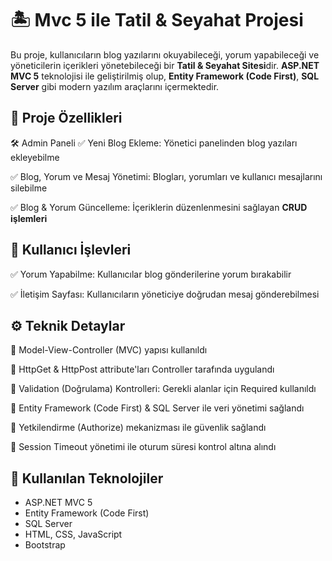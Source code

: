 # 🏝️ **Mvc 5 ile Tatil & Seyahat Projesi**
Bu proje, kullanıcıların blog yazılarını okuyabileceği, yorum yapabileceği ve yöneticilerin içerikleri yönetebileceği bir **Tatil & Seyahat Sitesi**dir. **ASP.NET MVC 5** teknolojisi ile geliştirilmiş olup, **Entity Framework (Code First)**, **SQL Server** gibi modern yazılım araçlarını içermektedir.
## 📌 **Proje Özellikleri**
🛠️ Admin Paneli
✅ Yeni Blog Ekleme: Yönetici panelinden blog yazıları ekleyebilme

✅ Blog, Yorum ve Mesaj Yönetimi: Blogları, yorumları ve kullanıcı mesajlarını silebilme
  
✅ Blog & Yorum Güncelleme: İçeriklerin düzenlenmesini sağlayan **CRUD işlemleri**

## 💬 **Kullanıcı İşlevleri**
✅ Yorum Yapabilme: Kullanıcılar blog gönderilerine yorum bırakabilir

✅ İletişim Sayfası: Kullanıcıların yöneticiye doğrudan mesaj gönderebilmesi

## ⚙️ **Teknik Detaylar**
🔹 Model-View-Controller (MVC) yapısı kullanıldı

🔹 HttpGet & HttpPost attribute'ları Controller tarafında uygulandı

🔹 Validation (Doğrulama) Kontrolleri: Gerekli alanlar için Required kullanıldı

🔹 Entity Framework (Code First) & SQL Server ile veri yönetimi sağlandı

🔹 Yetkilendirme (Authorize) mekanizması ile güvenlik sağlandı

🔹 Session Timeout yönetimi ile oturum süresi kontrol altına alındı

## 🚀 **Kullanılan Teknolojiler**
- ASP.NET MVC 5
- Entity Framework (Code First)
- SQL Server
- HTML, CSS, JavaScript
- Bootstrap
